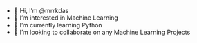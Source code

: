 - 👋 Hi, I’m @mrrkdas
- 👀 I’m interested in Machine Learning
- 🌱 I’m currently learning Python 
- 💞️ I’m looking to collaborate on any Machine Learning Projects


<!---
mrrkdas/mrrkdas is a ✨ special ✨ repository because its `README.md` (this file) appears on your GitHub profile.
You can click the Preview link to take a look at your changes.
--->
